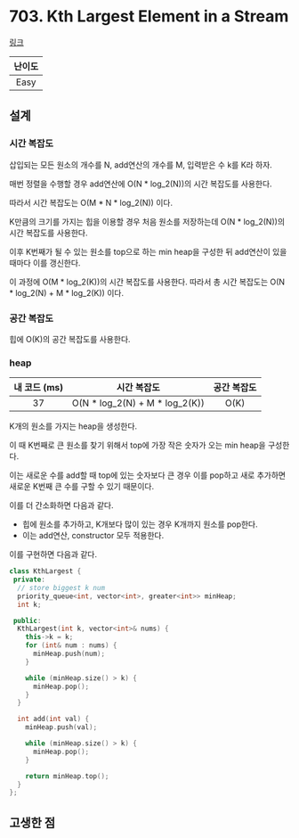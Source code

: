 # 703. Kth Largest Element in a Stream

[링크](https://leetcode.com/problems/kth-largest-element-in-a-stream/)

| 난이도 |
| :----: |
|  Easy  |

## 설계

### 시간 복잡도

삽입되는 모든 원소의 개수를 N, add연산의 개수를 M, 입력받은 수 k를 K라 하자.

매번 정렬을 수행할 경우 add연산에 O(N \* log_2(N))의 시간 복잡도를 사용한다.

따라서 시간 복잡도는 O(M \* N \* log_2(N)) 이다.

K만큼의 크기를 가지는 힙을 이용할 경우 처음 원소를 저장하는데 O(N \* log_2(N))의 시간 복잡도를 사용한다.

이후 K번째가 될 수 있는 원소를 top으로 하는 min heap을 구성한 뒤 add연산이 있을 때마다 이를 갱신한다.

이 과정에 O(M \* log_2(K))의 시간 복잡도를 사용한다. 따라서 총 시간 복잡도는 O(N \* log_2(N) + M \* log_2(K)) 이다.

### 공간 복잡도

힙에 O(K)의 공간 복잡도를 사용한다.

### heap

| 내 코드 (ms) |           시간 복잡도            | 공간 복잡도 |
| :----------: | :------------------------------: | :---------: |
|      37      | O(N \* log_2(N) + M \* log_2(K)) |    O(K)     |

K개의 원소를 가지는 heap을 생성한다.

이 때 K번째로 큰 원소를 찾기 위해서 top에 가장 작은 숫자가 오는 min heap을 구성한다.

이는 새로운 수를 add할 때 top에 있는 숫자보다 큰 경우 이를 pop하고 새로 추가하면 새로운 K번째 큰 수를 구할 수 있기 때문이다.

이를 더 간소화하면 다음과 같다.

- 힙에 원소를 추가하고, K개보다 많이 있는 경우 K개까지 원소를 pop한다.
- 이는 add연산, constructor 모두 적용한다.

이를 구현하면 다음과 같다.

```cpp
class KthLargest {
 private:
  // store biggest k num
  priority_queue<int, vector<int>, greater<int>> minHeap;
  int k;

 public:
  KthLargest(int k, vector<int>& nums) {
    this->k = k;
    for (int& num : nums) {
      minHeap.push(num);
    }

    while (minHeap.size() > k) {
      minHeap.pop();
    }
  }

  int add(int val) {
    minHeap.push(val);

    while (minHeap.size() > k) {
      minHeap.pop();
    }

    return minHeap.top();
  }
};
```

## 고생한 점
